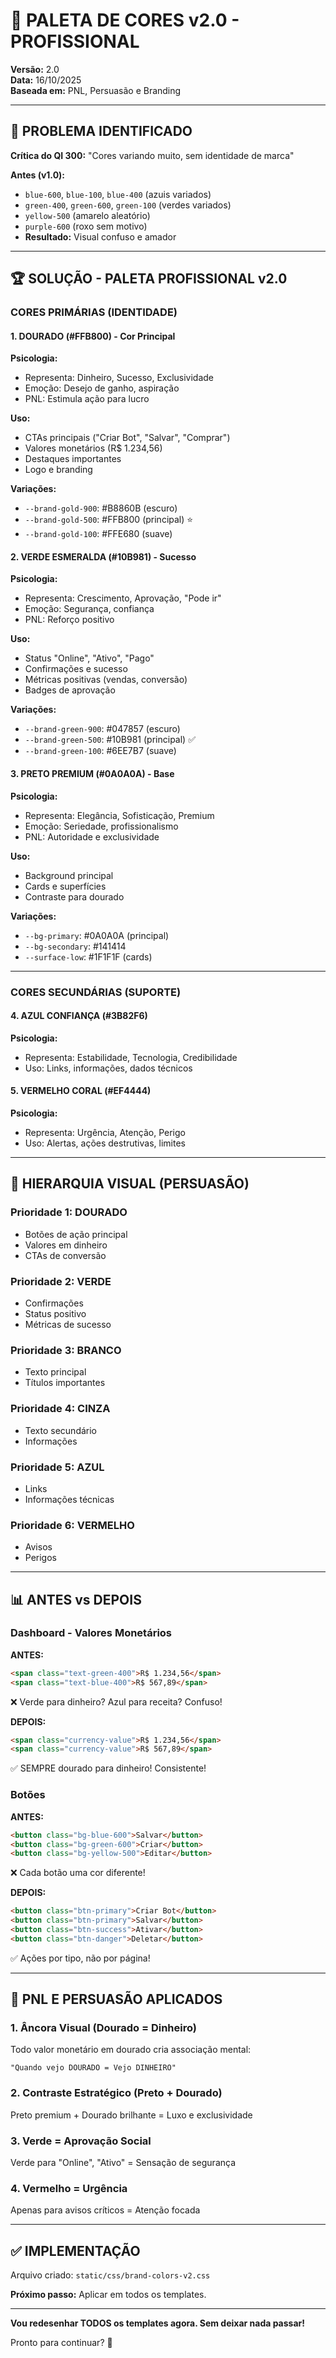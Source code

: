 # 🎨 PALETA DE CORES v2.0 - PROFISSIONAL

**Versão:** 2.0  
**Data:** 16/10/2025  
**Baseada em:** PNL, Persuasão e Branding

---

## 🎯 PROBLEMA IDENTIFICADO

**Crítica do QI 300:** "Cores variando muito, sem identidade de marca"

**Antes (v1.0):**
- `blue-600`, `blue-100`, `blue-400` (azuis variados)
- `green-400`, `green-600`, `green-100` (verdes variados)
- `yellow-500` (amarelo aleatório)
- `purple-600` (roxo sem motivo)
- **Resultado:** Visual confuso e amador

---

## 🏆 SOLUÇÃO - PALETA PROFISSIONAL v2.0

### CORES PRIMÁRIAS (IDENTIDADE)

#### 1. **DOURADO** (#FFB800) - Cor Principal
**Psicologia:**
- Representa: Dinheiro, Sucesso, Exclusividade
- Emoção: Desejo de ganho, aspiração
- PNL: Estimula ação para lucro

**Uso:**
- CTAs principais ("Criar Bot", "Salvar", "Comprar")
- Valores monetários (R$ 1.234,56)
- Destaques importantes
- Logo e branding

**Variações:**
- `--brand-gold-900`: #B8860B (escuro)
- `--brand-gold-500`: #FFB800 (principal) ⭐
- `--brand-gold-100`: #FFE680 (suave)

#### 2. **VERDE ESMERALDA** (#10B981) - Sucesso
**Psicologia:**
- Representa: Crescimento, Aprovação, "Pode ir"
- Emoção: Segurança, confiança
- PNL: Reforço positivo

**Uso:**
- Status "Online", "Ativo", "Pago"
- Confirmações e sucesso
- Métricas positivas (vendas, conversão)
- Badges de aprovação

**Variações:**
- `--brand-green-900`: #047857 (escuro)
- `--brand-green-500`: #10B981 (principal) ✅
- `--brand-green-100`: #6EE7B7 (suave)

#### 3. **PRETO PREMIUM** (#0A0A0A) - Base
**Psicologia:**
- Representa: Elegância, Sofisticação, Premium
- Emoção: Seriedade, profissionalismo
- PNL: Autoridade e exclusividade

**Uso:**
- Background principal
- Cards e superfícies
- Contraste para dourado

**Variações:**
- `--bg-primary`: #0A0A0A (principal)
- `--bg-secondary`: #141414
- `--surface-low`: #1F1F1F (cards)

---

### CORES SECUNDÁRIAS (SUPORTE)

#### 4. **AZUL CONFIANÇA** (#3B82F6)
**Psicologia:**
- Representa: Estabilidade, Tecnologia, Credibilidade
- Uso: Links, informações, dados técnicos

#### 5. **VERMELHO CORAL** (#EF4444)
**Psicologia:**
- Representa: Urgência, Atenção, Perigo
- Uso: Alertas, ações destrutivas, limites

---

## 🎨 HIERARQUIA VISUAL (PERSUASÃO)

### Prioridade 1: DOURADO
- Botões de ação principal
- Valores em dinheiro
- CTAs de conversão

### Prioridade 2: VERDE
- Confirmações
- Status positivo
- Métricas de sucesso

### Prioridade 3: BRANCO
- Texto principal
- Títulos importantes

### Prioridade 4: CINZA
- Texto secundário
- Informações

### Prioridade 5: AZUL
- Links
- Informações técnicas

### Prioridade 6: VERMELHO
- Avisos
- Perigos

---

## 📊 ANTES vs DEPOIS

### Dashboard - Valores Monetários

**ANTES:**
```html
<span class="text-green-400">R$ 1.234,56</span>
<span class="text-blue-400">R$ 567,89</span>
```
❌ Verde para dinheiro? Azul para receita? Confuso!

**DEPOIS:**
```html
<span class="currency-value">R$ 1.234,56</span>
<span class="currency-value">R$ 567,89</span>
```
✅ SEMPRE dourado para dinheiro! Consistente!

### Botões

**ANTES:**
```html
<button class="bg-blue-600">Salvar</button>
<button class="bg-green-600">Criar</button>
<button class="bg-yellow-500">Editar</button>
```
❌ Cada botão uma cor diferente!

**DEPOIS:**
```html
<button class="btn-primary">Criar Bot</button>
<button class="btn-primary">Salvar</button>
<button class="btn-success">Ativar</button>
<button class="btn-danger">Deletar</button>
```
✅ Ações por tipo, não por página!

---

## 🧠 PNL E PERSUASÃO APLICADOS

### 1. **Âncora Visual** (Dourado = Dinheiro)
Todo valor monetário em dourado cria associação mental:
```
"Quando vejo DOURADO = Vejo DINHEIRO"
```

### 2. **Contraste Estratégico** (Preto + Dourado)
Preto premium + Dourado brilhante = Luxo e exclusividade

### 3. **Verde = Aprovação Social**
Verde para "Online", "Ativo" = Sensação de segurança

### 4. **Vermelho = Urgência**
Apenas para avisos críticos = Atenção focada

---

## ✅ IMPLEMENTAÇÃO

Arquivo criado: `static/css/brand-colors-v2.css`

**Próximo passo:** Aplicar em todos os templates.

---

**Vou redesenhar TODOS os templates agora. Sem deixar nada passar!**

Pronto para continuar? 🚀
